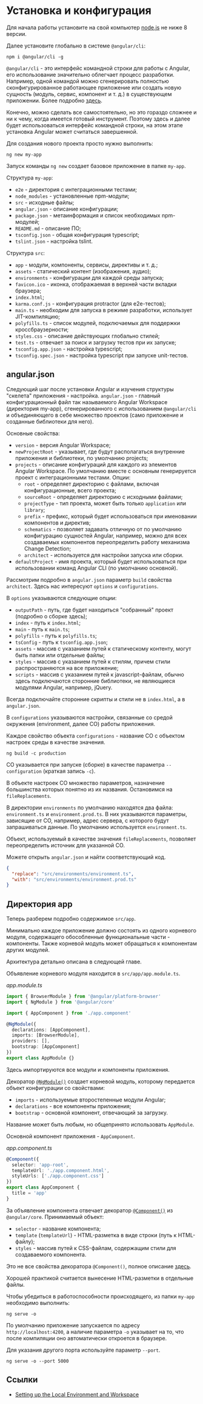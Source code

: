 # Установка и конфигурация

Для начала работы установите на свой компьютер [node.js](https://nodejs.org/en/) не ниже 8 версии.

Далее установите глобально в системе `@angular/cli`:

```
npm i @angular/cli -g
```

`@angular/cli` - это интерфейс командной строки для работы с Angular, его использование значительно облегчает процесс разработки. Например, одной командой можно сгенерировать полностью сконфигурированное работающее приложение или создать новую сущность (модуль, сервис, компонент и т. д.) в существующем приложении. Более подробно [здесь](angular-cli.md).

Конечно, можно сделать все самостоятельно, но это гораздо сложнее и ни к чему, когда имеется готовый инструмент. Поэтому здесь и далее будет использоваться интерфейс командной строки, на этом этапе установка Angular может считаться завершенной.

Для создания нового проекта просто нужно выполнить:

```
ng new my-app
```

Запуск команды `ng new` создает базовое приложение в папке `my-app`.

Структура `my-app`:

- `e2e` - директория с интеграционными тестами;
- `node_modules` - установленные npm-модули;
- `src` - исходные файлы;
- `angular.json` - описание конфигурации;
- `package.json` - метаинформация и список необходимых npm-модулей;
- `README.md` - описание ПО;
- `tsconfig.json` - общая конфигурация typescript;
- `tslint.json` - настройка tslint.

Структура `src`:

- `app` - модули, компоненты, сервисы, директивы и т. д.;
- `assets` - статический контент (изображения, аудио);
- `environments` - конфигурации для каждой среды запуска;
- `favicon.ico` - иконка, отображаемая в верхней части вкладки браузера;
- `index.html`;
- `karma.conf.js` - конфигурация protractor (для e2e-тестов);
- `main.ts` - необходим для запуска в режиме разработки, использует JIT-компиляцию;
- `polyfills.ts` - список модулей, подключаемых для поддержки кроссбраузерности;
- `styles.css` - описание действующих глобально стилей;
- `test.ts` - отвечает за поиск и загрузку тестов при их запуске;
- `tsconfig.app.json` - настройка typescript;
- `tsconfig.spec.json` - настройка typescript при запуске unit-тестов.

## angular.json

Следующий шаг после установки Angular и изучения структуры "скелета" приложения - настройка. `angular.json` - главный конфигурационный файл так называемого Angular Workspace (директория my-app), сгенерированного с использованием `@angular/cli` и объединяющего в себе множество проектов (само приложение и созданные библиотеки для него).

Основные свойства:

- `version` - версия Angular Workspace;
- `newProjectRoot` - указывает, где будут располагаться внутренние приложения и библиотеки, по умолчанию projects;
- `projects` - описание конфигураций для каждого из элементов Angular Workspace. По умолчанию вместе с основным генерируется проект с интеграционными тестами. Опции:
  - `root` - определяет директорию с файлами, включая конфигурационные, всего проекта;
  - `sourceRoot` - определяет директорию с исходными файлами;
  - `projectType` - тип проекта, может быть только `application` или `library`;
  - `prefix` - префикс, который будет использоваться при именовании компонентов и директив;
  - `schematics` - позволяет задавать отличную от по умолчанию конфигурацию сущностей Angular, например, можно для всех создаваемых компонентов переопределить работу механизма Change Detection;
  - `architect` - используется для настройки запуска или сборки.
- `defaultProject` - имя проекта, который будет использоваться при использовании команд Angular CLI (по умолчанию основной).

Рассмотрим подробно в `angular.json` параметр `build` свойства `architect`. Здесь нас интересуют `options` и `configurations`.

В `options` указываются следующие опции:

- `outputPath` - путь, где будет находиться "собранный" проект (подробно о сборке здесь);
- `index` - путь к `index.html`;
- `main` - путь к `main.ts`;
- `polyfills` - путь к `polyfills.ts`;
- `tsConfig` - путь к `tsconfig.app.json`;
- `assets` - массив с указанием путей к статическому контенту, могут быть папки или отдельные файлы;
- `styles` - массив с указанием путей к стилям, причем стили распространяются на все приложение;
- `scripts` - массив с указанием путей к javascript-файлам, обычно здесь подключаются сторонние библиотеки, не являющиеся модулями Angular, например, jQuery.

Всегда подключайте сторонние скрипты и стили не в `index.html`, а в `angular.json`.

В `configurations` указываются настройки, связанные со средой окружения (environment, далее СО) работы приложения.

Каждое свойство объекта `configurations` - название СО с объектом настроек среды в качестве значения.

```
ng build -c production
```

СО указывается при запуске (сборке) в качестве параметра `--configuration` (краткая запись `-c`).

В объекте настроек СО множество параметров, назначение большинства которых понятно из их названия. Остановимся на `fileReplacements`.

В директории `environments` по умолчанию находятся два файла: `environment.ts` и `environment.prod.ts`. В них указываются параметры, зависящие от СО, например, адрес сервера, с которого будут запрашиваться данные. По умолчанию используется `environment.ts`.

Объект, используемый в качестве значения `fileReplacements`, позволяет переопределить источник для указанной СО.

Можете открыть `angular.json` и найти соответствующий код.

```json
{
  "replace": "src/environments/environment.ts",
  "with": "src/environments/environment.prod.ts"
}
```

## Директория app

Теперь разберем подробно содержимое `src/app`.

Минимально каждое приложение должно состоять из одного корневого модуля, содержащего обособленные функциональные части - компоненты. Также корневой модуль может обращаться к компонентам других модулей.

Архитектура детально описана в следующей главе.

Объявление корневого модуля находится в `src/app/app.module.ts`.

_app.module.ts_

```ts
import { BrowserModule } from '@angular/platform-browser'
import { NgModule } from '@angular/core'

import { AppComponent } from './app.component'

@NgModule({
  declarations: [AppComponent],
  imports: [BrowserModule],
  providers: [],
  bootstrap: [AppComponent]
})
export class AppModule {}
```

Здесь импортируются все модули и компоненты приложения.

Декоратор [`@NgModule()`](https://angular.io/api/core/NgModule) создает корневой модуль, которому передается объект конфигурации со свойствами:

- `imports` - используемые второстепенные модули Angular;
- `declarations` - все компоненты приложения;
- `bootstrap` - основной компонент, отвечающий за загрузку.

Название может быть любым, но общепринято использовать `AppModule`.

Основной компонент приложения - `AppComponent`.

_app.component.ts_

```ts
@Component({
  selector: 'app-root',
  templateUrl: './app.component.html',
  styleUrls: ['./app.component.css']
})
export class AppComponent {
  title = 'app'
}
```

За объявление компонента отвечает декоратор [`@Component()`](https://angular.io/api/core/Component) из `@angular/core`. Принимаемый объект:

- `selector` - название компонента;
- `template` (`templateUrl`) - HTML-разметка в виде строки (путь к HTML-файлу);
- `styles` - массив путей к CSS-файлам, содержащим стили для создаваемого компонента.

Это не все свойства декоратора `@Component()`, полное описание [здесь](angular-components.md).

Хорошей практикой считается вынесение HTML-разметки в отдельные файлы.

Чтобы убедиться в работоспособности происходящего, из папки `my-app` необходимо выполнить:

```
ng serve -o
```

По умолчанию приложение запускается по адресу `http://localhost:4200`, а наличие параметра `-o` указывает на то, что после компиляции оно автоматически откроется в браузере.

Для указания другого порта используйте параметр `--port`.

```
ng serve -o --port 5000
```

## Ссылки

- [Setting up the Local Environment and Workspace](https://angular.io/guide/setup-local)
